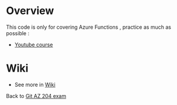 # Overview

This code is only for covering Azure Functions , practice as much as possible :
- [Youtube course](https://www.youtube.com/watch?v=YmxZnqidy4U&list=PLcE6iQkoRxhZWxtCVVNdxgwkZZ14SHRGN&index=1&t=532s)

# Wiki 

- See more in [Wiki](https://github.com/ulysesrico33/az-204-exam-azurefunctions/wiki)

Back to [Git AZ 204 exam](https://github.com/ulysesrico33/az-204-exam.git) 


